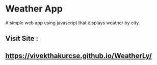 <h1>Weather App</h1>
 A simple web app using javascript that displays weather by city.
<h2>Visit Site  :</h2>
<h2><a href="https://vivekthakurcse.github.io/WeatherLy/">https://vivekthakurcse.github.io/WeatherLy/</a></h2>
